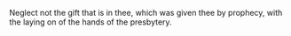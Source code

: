 Neglect not the gift that is in thee, which was given thee by prophecy, with the laying on of the hands of the presbytery.
